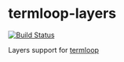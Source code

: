 # termloop-layers

[![Build Status](https://travis-ci.org/aquilax/termloop-layers.svg)](https://travis-ci.org/aquilax/termloop-layers)

Layers support for [termloop](https://github.com/JoelOtter/termloop)
